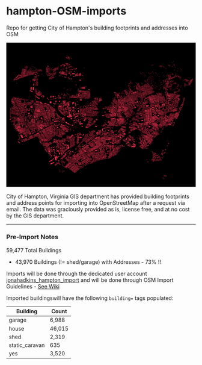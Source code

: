 # hampton-OSM-imports
Repo for getting City of Hampton's building footprints and addresses into OSM

![](https://raw.githubusercontent.com/jonahadkins/hampton-OSM-imports/master/hampton.png)

City of Hampton, Virginia GIS department has provided building footprints and address points for importing into OpenStreetMap after a request via email. The data was graciously provided as is, license free, and at no cost by the GIS department.  

---  
### Pre-Import Notes  

59,477 Total Buildings  
* 43,970 Buildings (!= shed/garage) with Addresses - 73%  !!

Imports will be done through the dedicated user account [jonahadkins_hampton_import](https://www.openstreetmap.org/user/jonahadkins_poquoson_import) and will be done through OSM Import Guidelines - [See Wiki](https://wiki.openstreetmap.org/wiki/City_of_Hampton_Buildings/Address_Import)

Imported buildingswill have the following `building=` tags populated:  

| Building  |   Count |
| ------------- | ------------- |
| garage  | 6,988  |
| house  | 46,015  |
| shed  | 2,319  |
| static_caravan  | 635  |
| yes  | 3,520  |



